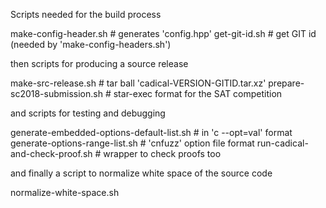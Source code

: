 Scripts needed for the build process

  make-config-header.sh  # generates 'config.hpp'
  get-git-id.sh          # get GIT id (needed by 'make-config-headers.sh')

then scripts for producing a source release

  make-src-release.sh              # tar ball 'cadical-VERSION-GITID.tar.xz'
  prepare-sc2018-submission.sh     # star-exec format for the SAT competition

and scripts for testing and debugging

  generate-embedded-options-default-list.sh  # in 'c --opt=val' format
  generate-options-range-list.sh             # 'cnfuzz' option file format
  run-cadical-and-check-proof.sh             # wrapper to check proofs too

and finally a script to normalize white space of the source code

  normalize-white-space.sh
